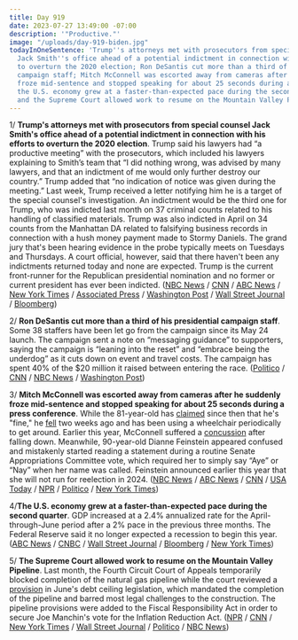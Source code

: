 ```yaml
---
title: Day 919
date: 2023-07-27 13:49:00 -07:00
description: '"Productive."'
image: "/uploads/day-919-biden.jpg"
todayInOneSentence: 'Trump''s attorneys met with prosecutors from special counsel
  Jack Smith''s office ahead of a potential indictment in connection with his efforts
  to overturn the 2020 election; Ron DeSantis cut more than a third of his presidential
  campaign staff; Mitch McConnell was escorted away from cameras after he suddenly
  froze mid-sentence and stopped speaking for about 25 seconds during a press conference;
  the U.S. economy grew at a faster-than-expected pace during the second quarter;
  and the Supreme Court allowed work to resume on the Mountain Valley Pipeline. '
---
```


1/ **Trump's attorneys met with prosecutors from special counsel Jack Smith's office ahead of a potential indictment in connection with his efforts to overturn the 2020 election**. Trump said his lawyers had “a productive meeting” with the prosecutors, which included his lawyers explaining to Smith’s team that “I did nothing wrong, was advised by many lawyers, and that an indictment of me would only further destroy our country.” Trump added that “no indication of notice was given during the meeting.” Last week, Trump received a letter notifying him he is a target of the special counsel's investigation. An indictment would be the third one for Trump, who was indicted last month on 37 criminal counts related to his handling of classified materials. Trump was also indicted in April on 34 counts from the Manhattan DA related to falsifying business records in connection with a hush money payment made to Stormy Daniels. The grand jury that's been hearing evidence in the probe typically meets on Tuesdays and Thursdays. A court official, however, said that there haven't been any indictments returned today and none are expected. Trump is the current front-runner for the Republican presidential nomination and no former or current president has ever been indicted. ([NBC News](https://www.nbcnews.com/politics/politics-news/trump-teams-prepare-possible-thursday-grand-jury-vote-rcna96579) / [CNN](https://www.cnn.com/2023/07/27/politics/donald-trump-grand-jury-2020-election/) / [ABC News](https://abcnews.go.com/US/trump-attorneys-expected-meet-special-counsels-office-potential/story?id=101715722) / [New York Times](https://www.nytimes.com/2023/07/27/us/politics/trump-jan-6-special-counsel.html) / [Associated Press](https://apnews.com/article/trump-justice-department-investigation-indictment-730455c2b7a684593e41362e4b661cb3) / [Washington Post](https://www.washingtonpost.com/national-security/2023/07/27/trump-grand-jury-indictment/) / [Wall Street Journal](https://www.wsj.com/articles/donald-trump-lawyers-jack-smith-jan-6-58c2fd14?mod=hp_lead_pos1) / [Bloomberg](https://www.bloomberg.com/news/articles/2023-07-27/trump-team-braces-for-indictment-over-jan-6-as-soon-as-thursday?srnd=premium&sref=MIBMEEoj))

2/ **Ron DeSantis cut more than a third of his presidential campaign staff**. Some 38 staffers have been let go from the campaign since its May 24 launch. The campaign sent a note on “messaging guidance” to supporters, saying the campaign is “leaning into the reset” and “embrace being the underdog” as it cuts down on event and travel costs. The campaign has spent 40% of the $20 million it raised between entering the race. ([Politico](https://www.politico.com/news/2023/07/25/desantis-lets-go-of-more-than-1-3-of-campaign-staff-as-reset-continues-00108046) / [CNN](https://www.cnn.com/2023/07/25/politics/ron-desantis-campaign-cuts-staff/) / [NBC News](https://www.nbcnews.com/politics/2024-election/ron-desantis-fires-staff-campaign-shake-rcna96245) / [Washington Post](https://www.washingtonpost.com/politics/2023/07/25/desantis-campaign-cuts/))

3/ **Mitch McConnell was escorted away from cameras after he suddenly froze mid-sentence and stopped speaking for about 25 seconds during a press conference**. While the 81-year-old has [claimed](https://www.cnn.com/2023/07/26/politics/mitch-mcconnell-freezes-press-conference/) since then that he's "fine," he [fell](https://www.nbcnews.com/politics/congress/mcconnell-fell-recently-dc-airport-prior-wednesdays-freeze-rcna96568) two weeks ago and has been using a wheelchair periodically to get around. Earlier this year, McConnell suffered a [concussion](https://whatthefuckjusthappenedtoday.com/2023/03/09/day-779/#3-mitch-mcconnell-was-hospitalized-a) after falling down. Meanwhile, 90-year-old Dianne Feinstein appeared confused and mistakenly started reading a statement during a routine Senate Appropriations Committee vote, which required her to simply say “Aye” or “Nay” when her name was called. Feinstein announced earlier this year that she will not run for reelection in 2024. ([NBC News](https://www.nbcnews.com/politics/congress/watch-mitch-mcconnell-freeze-press-conference-rcna96486) / [ABC News](https://abcnews.go.com/Politics/mcconnell-minor-fall-2-weeks-ago-wheelchair-periodically/story?id=101712113) / [CNN](https://www.cnn.com/2023/07/27/politics/mitch-mcconnell-multiple-falls-this-year/) / [USA Today](https://www.usatoday.com/story/news/politics/2023/07/27/dianne-feinstein-oldest-member-congress/70479440007/) / [NPR](https://www.npr.org/2023/07/26/1190298694/mcconnell-press-conference) / [Politico](https://www.politico.com/news/2023/07/26/mcconnell-abruptly-leaves-press-conference-after-feeling-light-headed-00108318) / [New York Times](https://www.nytimes.com/2023/07/26/us/politics/mitch-mcconnell-freezes-news-conference.html))

4/**The U.S. economy grew at a faster-than-expected pace during the second quarter**. GDP increased at a 2.4% annualized rate for the April-through-June period after a 2% pace in the previous three months. The Federal Reserve said it no longer expected a recession to begin this year. ([ABC News](https://abcnews.go.com/Business/us-economy-expected-grown-slowed-dispelling-recession-fears/story?id=101664985) / [CNBC](https://www.cnbc.com/2023/07/27/gdp-q2-2023-.html) / [Wall Street Journal](https://www.wsj.com/articles/us-gdp-report-economic-growth-92482437) / [Bloomberg](https://www.bloomberg.com/news/articles/2023-07-27/us-gdp-growth-accelerates-to-2-4-as-consumers-show-resilience?sref=MIBMEEoj) / [New York Times](https://www.nytimes.com/2023/07/27/business/economy/us-economy-gdp-q2.html))

5/ **The Supreme Court allowed work to resume on the Mountain Valley Pipeline**. Last month, the Fourth Circuit Court of Appeals temporarily blocked completion of the natural gas pipeline while the court reviewed a [provision](https://www.wsj.com/articles/court-halts-mountain-valley-pipeline-championed-by-sen-joe-manchin-c5cc2d7?mod=article_inline) in June's debt ceiling legislation, which mandated the completion of the pipeline and barred most legal challenges to the construction. The pipeline provisions were added to the Fiscal Responsibility Act in order to secure Joe Manchin's vote for the Inflation Reduction Act. ([NPR](https://www.npr.org/2023/07/27/1189805221/supreme-court-mountain-valley-gas-pipeline) / [CNN](https://www.cnn.com/2023/07/27/politics/supreme-court-mountain-valley-pipeline/) / [New York Times](https://www.nytimes.com/2023/07/27/us/supreme-court-mountain-valley-pipeline.html) / [Wall Street Journal](https://www.wsj.com/articles/supreme-court-allows-work-on-mountain-valley-pipeline-to-resume-1ef4af86?mod=djemalertNEWS) / [Politico](https://www.politico.com/news/2023/07/27/supreme-court-clears-path-for-mountain-valley-construction-to-resume-00108076) / [NBC News](https://www.nbcnews.com/politics/supreme-court/supreme-court-allows-contested-natural-gas-pipeline-completed-rcna95935))
